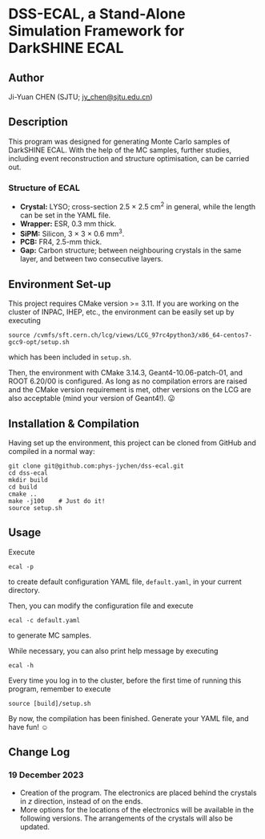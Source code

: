 # DSS-ECAL, a Stand-Alone Simulation Framework for DarkSHINE ECAL

## Author
Ji-Yuan CHEN (SJTU; <jy_chen@sjtu.edu.cn>)

## Description
This program was designed for generating Monte Carlo samples of DarkSHINE ECAL. With the help of the MC samples, further studies, including event reconstruction and structure optimisation, can be carried out.

### Structure of ECAL
- **Crystal:** LYSO; cross-section 2.5 × 2.5 cm<sup>2</sup> in general, while the length can be set in the YAML file.
- **Wrapper:** ESR, 0.3 mm thick.
- **SiPM:** Silicon, 3 × 3 × 0.6 mm<sup>3</sup>.
- **PCB:** FR4, 2.5-mm thick.
- **Gap:** Carbon structure; between neighbouring crystals in the same layer, and between two consecutive layers.

## Environment Set-up
This project requires CMake version >= 3.11. If you are working on the cluster of INPAC, IHEP, etc., the environment can be easily set up by executing
```shell
source /cvmfs/sft.cern.ch/lcg/views/LCG_97rc4python3/x86_64-centos7-gcc9-opt/setup.sh
```
which has been included in `setup.sh`.

Then, the environment with CMake 3.14.3, Geant4-10.06-patch-01, and ROOT 6.20/00 is configured. As long as no compilation errors are raised and the CMake version requirement is met, other versions on the LCG are also acceptable (mind your version of Geant4!). :stuck_out_tongue:

## Installation & Compilation
Having set up the environment, this project can be cloned from GitHub and compiled in a normal way:
```shell
git clone git@github.com:phys-jychen/dss-ecal.git
cd dss-ecal
mkdir build
cd build
cmake ..
make -j100    # Just do it!
source setup.sh
```

## Usage
Execute
```shell
ecal -p
```
to create default configuration YAML file, `default.yaml`, in your current directory.

Then, you can modify the configuration file and execute
```shell
ecal -c default.yaml
```
to generate MC samples.

While necessary, you can also print help message by executing
```shell
ecal -h
```

Every time you log in to the cluster, before the first time of running this program, remember to execute
```shell
source [build]/setup.sh
```

By now, the compilation has been finished. Generate your YAML file, and have fun! :relaxed:

## Change Log
### 19 December 2023
- Creation of the program. The electronics are placed behind the crystals in $z$ direction, instead of on the ends.
- More options for the locations of the electronics will be available in the following versions. The arrangements of the crystals will also be updated.
